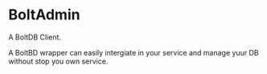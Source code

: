 # BoltAdmin
A BoltDB Client.

A BoltBD wrapper can easily intergiate in your service and manage yuur DB without stop you own service.
